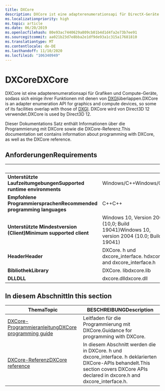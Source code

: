 ```yaml
---
title: DXCore
description: DXCore ist eine adapterenumerationsapi für DirectX-Geräte.
ms.localizationpriority: high
ms.topic: article
ms.date: 06/20/2019
ms.openlocfilehash: 80e93ac7440629a809cb01b4d1d4fa2e73b7ee91
ms.sourcegitcommit: aa021b23d7e8bba2e1df9de93a1c315a17681810
ms.translationtype: MT
ms.contentlocale: de-DE
ms.lasthandoff: 11/10/2020
ms.locfileid: "106340949"
---
```

# <a name="dxcore"></a><span data-ttu-id="860ea-103">DXCore</span><span class="sxs-lookup"><span data-stu-id="860ea-103">DXCore</span></span>

<span data-ttu-id="860ea-104">DXCore ist eine adapterenumerationsapi für Grafiken und Compute-Geräte, sodass sich einige ihrer Funktionen mit denen von [DXGI](../direct3ddxgi/dx-graphics-dxgi.md)überlappen.</span><span class="sxs-lookup"><span data-stu-id="860ea-104">DXCore is an adapter enumeration API for graphics and compute devices, so some of its facilities overlap with those of [DXGI](../direct3ddxgi/dx-graphics-dxgi.md).</span></span> <span data-ttu-id="860ea-105">DXCore wird von Direct3D 12 verwendet.</span><span class="sxs-lookup"><span data-stu-id="860ea-105">DXCore is used by Direct3D 12.</span></span>

<span data-ttu-id="860ea-106">Dieser Dokumentations Satz enthält Informationen über die Programmierung mit DXCore sowie die DXCore-Referenz.</span><span class="sxs-lookup"><span data-stu-id="860ea-106">This documentation set contains information about programming with DXCore, as well as the DXCore reference.</span></span>

## <a name="requirements"></a><span data-ttu-id="860ea-107">Anforderungen</span><span class="sxs-lookup"><span data-stu-id="860ea-107">Requirements</span></span>

| &nbsp; | &nbsp; |
| ---- |:---- |
| <span data-ttu-id="860ea-108">**Unterstützte Laufzeitumgebungen**</span><span class="sxs-lookup"><span data-stu-id="860ea-108">**Supported runtime environments**</span></span> | <span data-ttu-id="860ea-109">Windows/C++</span><span class="sxs-lookup"><span data-stu-id="860ea-109">Windows/C++</span></span> |
| <span data-ttu-id="860ea-110">**Empfohlene Programmiersprachen**</span><span class="sxs-lookup"><span data-stu-id="860ea-110">**Recommended programming languages**</span></span> | <span data-ttu-id="860ea-111">C++</span><span class="sxs-lookup"><span data-stu-id="860ea-111">C++</span></span> |
| <span data-ttu-id="860ea-112">**Unterstützte Mindestversion (Client)**</span><span class="sxs-lookup"><span data-stu-id="860ea-112">**Minimum supported client**</span></span> | <span data-ttu-id="860ea-113">Windows 10, Version 2004 (10,0; Build 19041)</span><span class="sxs-lookup"><span data-stu-id="860ea-113">Windows 10, version 2004 (10.0; Build 19041)</span></span> |
| <span data-ttu-id="860ea-114">**Header**</span><span class="sxs-lookup"><span data-stu-id="860ea-114">**Header**</span></span> | <span data-ttu-id="860ea-115">DXCore. h und dxcore_interface. h</span><span class="sxs-lookup"><span data-stu-id="860ea-115">dxcore.h and dxcore_interface.h</span></span> |
| <span data-ttu-id="860ea-116">**Bibliothek**</span><span class="sxs-lookup"><span data-stu-id="860ea-116">**Library**</span></span> | <span data-ttu-id="860ea-117">DXCore. lib</span><span class="sxs-lookup"><span data-stu-id="860ea-117">dxcore.lib</span></span> |
| <span data-ttu-id="860ea-118">**DLL**</span><span class="sxs-lookup"><span data-stu-id="860ea-118">**DLL**</span></span> | <span data-ttu-id="860ea-119">dxcore.dll</span><span class="sxs-lookup"><span data-stu-id="860ea-119">dxcore.dll</span></span> |

## <a name="in-this-section"></a><span data-ttu-id="860ea-120">In diesem Abschnitt</span><span class="sxs-lookup"><span data-stu-id="860ea-120">In this section</span></span>

| <span data-ttu-id="860ea-121">Thema</span><span class="sxs-lookup"><span data-stu-id="860ea-121">Topic</span></span> | <span data-ttu-id="860ea-122">BESCHREIBUNG</span><span class="sxs-lookup"><span data-stu-id="860ea-122">Description</span></span> |
|-|-|
| [<span data-ttu-id="860ea-123">DXCore-Programmieranleitung</span><span class="sxs-lookup"><span data-stu-id="860ea-123">DXCore programming guide</span></span>](dxcore-programming-guide.md) | <span data-ttu-id="860ea-124">Leitfaden für die Programmierung mit DXCore.</span><span class="sxs-lookup"><span data-stu-id="860ea-124">Guidance for programming with DXCore.</span></span> |
| [<span data-ttu-id="860ea-125">DXCore-Referenz</span><span class="sxs-lookup"><span data-stu-id="860ea-125">DXCore reference</span></span>](dxcore-reference.md) | <span data-ttu-id="860ea-126">In diesem Abschnitt werden die in DXCore. h und dxcore_interface. h deklarierten DXCore-APIs behandelt.</span><span class="sxs-lookup"><span data-stu-id="860ea-126">This section covers DXCore APIs declared in dxcore.h and dxcore_interface.h.</span></span> |
